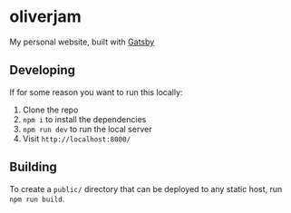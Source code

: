 # oliverjam

My personal website, built with [Gatsby](https://gatsbyjs.org/)

## Developing

If for some reason you want to run this locally:

1. Clone the repo
1. `npm i` to install the dependencies
1. `npm run dev` to run the local server
1. Visit `http://localhost:8000/`

## Building

To create a `public/` directory that can be deployed to any static host, run `npm run build`.

